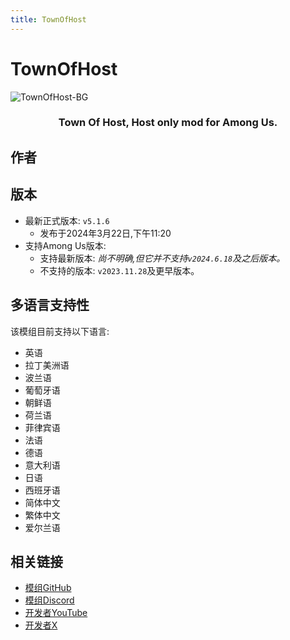 ```yaml
---
title: TownOfHost
---
```

# TownOfHost
![TownOfHost-BG](/Image/TownOfHost.png)

<div align="center">
<h3>Town Of Host, Host only mod for Among Us.</h3>
</div>

<script setup>
import { VPTeamMembers } from 'vitepress/theme'

const members = [
  {
    avatar: '/Image/EmptyBottle.png',
    name: 'EmptyBottle',
    title: '开发者',
    links: [
      { icon: 'github', link: 'https://github.com/tukasa0001' },
      { icon: 'twitter', link: 'https://twitter.com/XenonBottle' },
      { icon: 'youtube', link: 'https://www.youtube.com/@XenonBottle'}
    ]
  },
  {
    avatar: '/Image/Tanakarina.png',
    name: 'Tanakarina',
    title: '开发者',
    links: [
      { icon: 'github', link: 'https://github.com/tanakanira0118' },
    ]
  },
  {
    avatar: 'Image/しゅー.jpg',
    name: 'しゅー',
    title: '开发者',
    links: [
      { icon: 'github', link: 'https://github.com/shu-TownofHost' },
      { icon: 'twitter', link: 'https://twitter.com/Shu_kundayo' },
    ]
  },
  {
    avatar: 'https://cn-sy1.rains3.com/xtremewave/kihi.jpg',
    name: 'kihi',
    title: '开发者',
    links: [
      { icon: 'github', link: 'https://github.com/Kihi1120' },
    ]
  },
  {
    avatar: 'https://cn-sy1.rains3.com/xtremewave/TAKU_GG.jpg',
    name: 'TAKU_GG',
    title: '开发者',
    links: [
      { icon: 'github', link: 'https://github.com/Kihi1120' },
      { icon: 'twitter', link: 'https://twitter.com/TAKUGGYouTube1' },
      { icon: 'youtube', link: 'https://www.youtube.com/c/TAKUGG'}
    ]
  },
  {
    avatar: 'https://cn-sy1.rains3.com/xtremewave/そうくん.jpg',
    name: 'そうくん',
    title: '开发者',
    links: [
      { icon: 'github', link: 'https://github.com/Kihi1120' },
      { icon: 'twitter', link: 'https://twitter.com/Soukun_Dev' },
      { icon: 'youtube', link: 'https://www.youtube.com/channel/UCsCOqxmXBVT-BD_UKaXpUPw'}
    ]
  },
  {
    avatar: 'https://cn-sy1.rains3.com/xtremewave/みぃー.png',
    name: 'みぃー',
    title: '开发者',
    links: [
      { icon: 'github', link: 'https://github.com/mii-47' },
    ]
  },
  {
    avatar: 'https://cn-sy1.rains3.com/xtremewave/たんぽぽ.png',
    name: 'たんぽぽ',
    title: '开发者',
    links: [
      { icon: 'github', link: 'https://github.com/tampopo-dandelion' },
      { icon: 'twitter', link: 'https://twitter.com/2nomotokaicho' },
      { icon: 'youtube', link: 'https://www.youtube.com/channel/UC8EwQ5gu-qyxVxek0jZw1Tg'}
    ]
  },
  {
    avatar: 'https://cn-sy1.rains3.com/xtremewave/こう。.png',
    name: 'こう。',
    title: '开发者',
    links: [
      { icon: 'github', link: 'https://github.com/kou-hetare' },
    ]
  },
  {
    name: 'ゆりの',
    title: '开发者',
    links: [
      { icon: 'github', link: 'https://github.com/yurinakira' },
    ]
  },
  {
    avatar: 'https://cn-sy1.rains3.com/xtremewave/Masami.jpg',
    name: 'Masami',
    title: '开发者',
    links: [
      { icon: 'github', link: 'https://github.com/Masami4711' },
    ]
  },
  {
    avatar: 'https://cn-sy1.rains3.com/xtremewave/じゅき.jpg',
    name: 'じゅき',
    title: '开发者',
    links: [
      { icon: 'github', link: 'https://github.com/jukimaguro1' },
      { icon: 'twitter', link: 'https://twitter.com/2nomotokaicho' },
    ]
  },
  {
    avatar: 'https://cn-sy1.rains3.com/xtremewave/はいず.png',
    name: 'はいず',
    title: '开发者',
    links: [
      { icon: 'github', link: 'https://github.com/Hyz-sui' },
      { icon: 'twitter', link: 'https://twitter.com/Hyze_suisui' },
    ]
  },
]

</script>

## 作者

<div align="center">
<VPTeamMembers size="small" :members="members" />
</div>

## 版本
- 最新正式版本: `v5.1.6`
  - 发布于2024年3月22日,下午11:20
- 支持Among Us版本:
    - 支持最新版本: *尚不明确,但它并不支持`v2024.6.18`及之后版本。*
    - 不支持的版本: `v2023.11.28`及更早版本。

## 多语言支持性
该模组目前支持以下语言:
- 英语
- 拉丁美洲语
- 波兰语
- 葡萄牙语
- 朝鲜语
- 荷兰语
- 菲律宾语
- 法语
- 德语
- 意大利语
- 日语
- 西班牙语
- 简体中文
- 繁体中文
- 爱尔兰语

## 相关链接

- [模组GitHub](https://github.com/tukasa0001/TownOfHost)
- [模组Discord](https://discord.gg/W5ug6hXB9V)
- [开发者YouTube](https://www.youtube.com/@XenonBottle)
- [开发者X](https://x.com/XenonBottle)